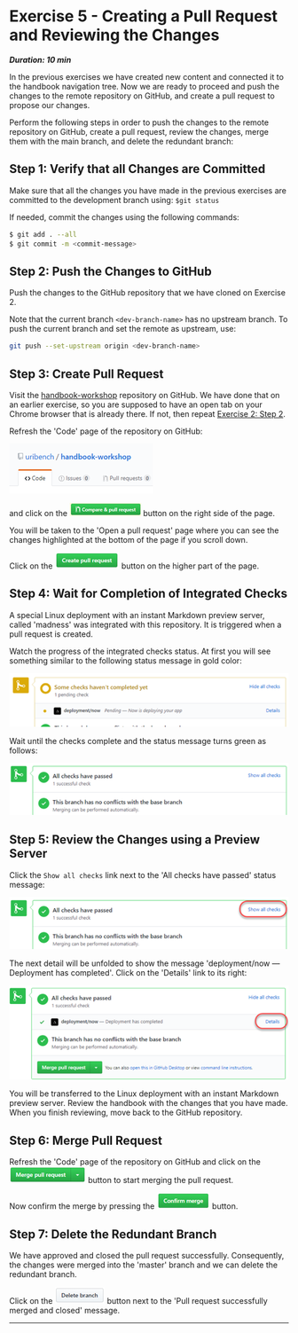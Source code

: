 # Exercise 5 - Creating a Pull Request and Reviewing the Changes

***Duration: 10 min***

In the previous exercises we have created new content and connected it to the handbook navigation 
tree. Now we are ready to proceed and push the changes to the remote repository on GitHub, and 
create a pull request to propose our changes.

Perform the following steps in order to push the changes to the remote repository on GitHub, 
create a pull request, review the changes, merge them with the main branch, and delete the redundant 
branch:

## Step 1: Verify that all Changes are Committed

Make sure that all the changes you have made in the previous exercises are committed to the 
development branch using: `$git status`

If needed, commit the changes using the following commands:

```bash
$ git add . --all
$ git commit -m <commit-message>
```

## Step 2: Push the Changes to GitHub

Push the changes to the GitHub repository that we have cloned on Exercise 2.

Note that the current branch `<dev-branch-name>` has no upstream branch.
To push the current branch and set the remote as upstream, use:

```bash
git push --set-upstream origin <dev-branch-name>
```

## Step 3: Create Pull Request

Visit the [handbook-workshop][1] repository on GitHub. We have done that on an earlier exercise, 
so you are supposed to have an open tab on your Chrome browser that is already there. If not, then 
repeat [Exercise 2: Step 2][2].

Refresh the 'Code' page of the repository on GitHub:

!['Code' page][3]

and click on the !['Compare & pull request' button][4] button on the right side of the page.

You will be taken to the 'Open a pull request' page where you can see the changes highlighted at the 
bottom of the page if you scroll down.

Click on the !['Create pull request' button][5] button on the higher part of the page.


## Step 4: Wait for Completion of Integrated Checks

A special Linux deployment with an instant Markdown preview server, called 'madness' was integrated 
with this repository. It is triggered when a pull request is created.

Watch the progress of the integrated checks status. At first you will see something similar to the 
following status message in gold color:

![Deployment/now pending status][6]

Wait until the checks complete and the status message turns green as follows:

![All checks have passed status][7]


## Step 5: Review the Changes using a Preview Server

Click the `Show all checks` link next to the 'All checks have passed' status message:

![Show all checks link][8]

The next detail will be unfolded to show the message 'deployment/now — Deployment has completed'.
Click on the 'Details' link to its right:

![Check details link][9]

You will be transferred to the Linux deployment with an instant Markdown preview server. Review the 
handbook with the changes that you have made. When you finish reviewing, move back to the GitHub
repository.


## Step 6: Merge Pull Request

Refresh the 'Code' page of the repository on GitHub and click on the 
![Merge pull request button][10] button to start merging the pull request.

Now confirm the merge by pressing the ![Confirm merge button][11] button.


## Step 7: Delete the Redundant Branch

We have approved and closed the pull request successfully. Consequently, the changes were merged 
into the 'master' branch and we can delete the redundant branch.

Click on the ![Delete branch button][12] button next to the 'Pull request successfully merged and 
closed' message.

---

[1]: https://github.com/uribench/handbook-workshop
[2]: /Guides/About/Exercise_2#step-2-visit-the-handbook-workshop-repository-on-github
[3]: /images/exercise-2/github-code-page.png
[4]: /images/exercise-5/github-compare-and-pull-request-button.png
[5]: /images/exercise-5/github-create-pull-request-button.png
[6]: /images/exercise-5/github-pending-check-deployment-now-status.png
[7]: /images/exercise-5/github-all-checks-have-passed-status.png
[8]: /images/exercise-5/github-show-all-checks-link.png
[9]: /images/exercise-5/github-check-details-link.png
[10]: /images/exercise-5/github-merge-pull-request-button.png
[11]: /images/exercise-5/github-confirm-merge-button.png
[12]: /images/exercise-5/github-delete-branch-button.png